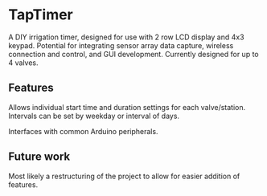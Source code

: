 # TapTimer
A DIY irrigation timer, designed for use with 2 row LCD display and 4x3 keypad. Potential for integrating sensor array data capture, wireless connection and control, and GUI development. Currently designed for up to 4 valves.

## Features
Allows individual start time and duration settings for each valve/station. Intervals can be set by weekday or interval of days.

Interfaces with common Arduino peripherals.

## Future work
Most likely a restructuring of the project to allow for easier addition of features.

